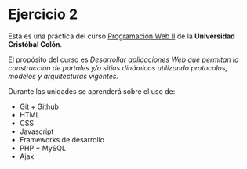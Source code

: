 # Ejercicio 2

Esta es una práctica del curso [Programación Web II](#) de la **Universidad Cristóbal Colón**.

El propósito del curso es _Desarrollar aplicaciones Web que permitan la construcción de portales y/o sitios dinámicos utilizando protocolos, modelos y arquitecturas vigentes._

Durante las unidades se aprenderá sobre el uso de:

- Git + Github
- HTML
- CSS
- Javascript
- Frameworks de desarrollo
- PHP + MySQL
- Ajax